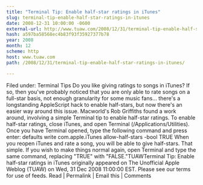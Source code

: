 ```yaml
---
title: "Terminal Tip: Enable half-star ratings in iTunes"
slug: terminal-tip-enable-half-star-ratings-in-itunes
date: 2008-12-31 10:00:00 -0600
external-url: http://www.tuaw.com/2008/12/31/terminal-tip-enable-half-star-ratings-in-itunes/
hash: a597ba58568ec4b83f93f35927377b78
year: 2008
month: 12
scheme: http
host: www.tuaw.com
path: /2008/12/31/terminal-tip-enable-half-star-ratings-in-itunes/

---
```


Filed under: Terminal Tips Do you like giving ratings to songs in iTunes? If so, then you've probably noticed that you are only able to rate songs on a full-star basis, not enough granularity for some music fans... there's a longstanding AppleScript hack to enable half-stars, but now there's an easier way around this issue. Macworld's Rob Griffiths found a work around, involving a simple Terminal tip to enable half-star ratings. To enable half-star ratings, close iTunes, and open Terminal (/Applications/Utilities). Once you have Terminal opened, type the following command and press enter:  defaults write com.apple.iTunes allow-half-stars -bool TRUE When you reopen iTunes and rate a song, you will be able to give half-stars. That simple. If you wish to make things normal again, open Terminal and type the same command, replacing "TRUE" with "FALSE."TUAWTerminal Tip: Enable half-star ratings in iTunes originally appeared on The Unofficial Apple Weblog (TUAW) on Wed, 31 Dec 2008 11:00:00 EST.  Please see our terms for use of feeds. Read | Permalink | Email this | Comments     
